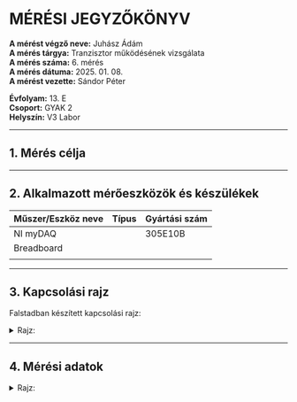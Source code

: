 # MÉRÉSI JEGYZŐKÖNYV

**A mérést végző neve:** Juhász Ádám   
**A mérés tárgya:**   Tranzisztor működésének vizsgálata    
**A mérés száma:** 6. mérés  
**A mérés dátuma:** 2025. 01. 08.    
**A mérést vezette:** Sándor Péter  

**Évfolyam:** 13. E  
**Csoport:** GYAK 2  
**Helyszín:** V3 Labor  

---

## 1. Mérés célja   


-----


## 2. Alkalmazott mérőeszközök és készülékek

| Műszer/Eszköz neve                         | Típus       | Gyártási szám |
| ----------------------------------- | ----------- | ------------- |
| NI myDAQ                            |             |   305E10B     |
|        Breadboard                             |             |               |
|                              |        |     |



-------

## 3. Kapcsolási rajz  

Falstadban készített kapcsolási rajz:

<details>
    <summary>Rajz:</summary>
   <img src="https://github.com/user-attachments/assets/81010563-160a-4c43-861f-df346ec138d0"/>
</details>


-----

## 4. Mérési adatok 

<details>
    <summary>Rajz:</summary>
   <img src="https://github.com/user-attachments/assets/fbc5070a-b0b5-4e25-9da4-bc65c7d52795"/>
</details>
